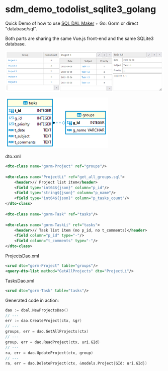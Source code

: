 # sdm_demo_todolist_sqlite3_golang
Quick Demo of how to use [SQL DAL Maker](https://github.com/panedrone/sqldalmaker) + Go: Gorm or direct "database/sql".

Both parts are sharing the same Vue.js front-end and the same SQLite3 database.

![demo-go.png](demo-go.png)

![erd.png](erd.png)

dto.xml
```xml
<dto-class name="gorm-Project" ref="groups"/>

<dto-class name="ProjectLi" ref="get_all_groups.sql">
    <header>// Project list item</header>
    <field type="int64${json}" column="p_id"/>
    <field type="string${json}" column="p_name"/>
    <field type="int64${json}" column="p_tasks_count"/>
</dto-class>

<dto-class name="gorm-Task" ref="tasks"/>

<dto-class name="gorm-TaskLi" ref="tasks">
    <header>// Task list item (no p_id, no t_comments)</header>
    <field column="p_id" type="-"/>
    <field column="t_comments" type="-"/>
</dto-class>
```
ProjectsDao.xml
```xml
<crud dto="gorm-Project" table="groups"/>
<query-dto-list method="GetAllProjects" dto="ProjectLi"/>
```
TasksDao.xml
```xml
<crud dto="gorm-Task" table="tasks"/>
```
Generated code in action:
```go
dao := dbal.NewProjectsDao()
// ---
err := dao.CreateProject(ctx, &gr)
// ---
groups, err = dao.GetAllProjects(ctx)
// ---
group, err = dao.ReadProject(ctx, uri.GId)
// ---
ra, err = dao.UpdateProject(ctx, group)
// ---
ra, err = dao.DeleteProject(ctx, &models.Project{GId: uri.GId})
```